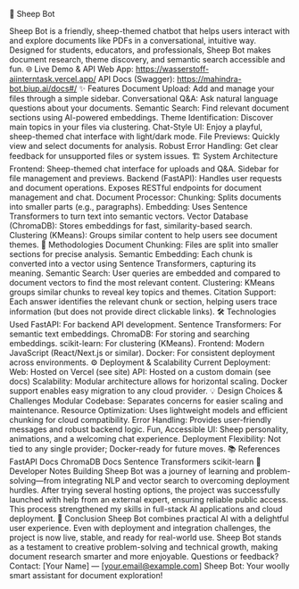🐑 Sheep Bot

Sheep Bot is a friendly, sheep-themed chatbot that helps users interact with and explore documents like PDFs in a conversational, intuitive way. Designed for students, educators, and professionals, Sheep Bot makes document research, theme discovery, and semantic search accessible and fun.
🌐 Live Demo & API
Web App: https://wasserstoff-aiinterntask.vercel.app/
API Docs (Swagger): https://mahindra-bot.biup.ai/docs#/
✨ Features
Document Upload: Add and manage your files through a simple sidebar.
Conversational Q&A: Ask natural language questions about your documents.
Semantic Search: Find relevant document sections using AI-powered embeddings.
Theme Identification: Discover main topics in your files via clustering.
Chat-Style UI: Enjoy a playful, sheep-themed chat interface with light/dark mode.
File Previews: Quickly view and select documents for analysis.
Robust Error Handling: Get clear feedback for unsupported files or system issues.
🏗️ System Architecture
Frontend:
Sheep-themed chat interface for uploads and Q&A.
Sidebar for file management and previews.
Backend (FastAPI):
Handles user requests and document operations.
Exposes RESTful endpoints for document management and chat.
Document Processor:
Chunking: Splits documents into smaller parts (e.g., paragraphs).
Embedding: Uses Sentence Transformers to turn text into semantic vectors.
Vector Database (ChromaDB):
Stores embeddings for fast, similarity-based search.
Clustering (KMeans):
Groups similar content to help users see document themes.
🧠 Methodologies
Document Chunking:
Files are split into smaller sections for precise analysis.
Semantic Embedding:
Each chunk is converted into a vector using Sentence Transformers, capturing its meaning.
Semantic Search:
User queries are embedded and compared to document vectors to find the most relevant content.
Clustering:
KMeans groups similar chunks to reveal key topics and themes.
Citation Support:
Each answer identifies the relevant chunk or section, helping users trace information (but does not provide direct clickable links).
🛠️ Technologies Used
FastAPI: For backend API development.
Sentence Transformers: For semantic text embeddings.
ChromaDB: For storing and searching embeddings.
scikit-learn: For clustering (KMeans).
Frontend: Modern JavaScript (React/Next.js or similar).
Docker: For consistent deployment across environments.
⚙️ Deployment & Scalability
Current Deployment:
Web: Hosted on Vercel (see site)
API: Hosted on a custom domain (see docs)
Scalability:
Modular architecture allows for horizontal scaling.
Docker support enables easy migration to any cloud provider.
💡 Design Choices & Challenges
Modular Codebase:
Separates concerns for easier scaling and maintenance.
Resource Optimization:
Uses lightweight models and efficient chunking for cloud compatibility.
Error Handling:
Provides user-friendly messages and robust backend logic.
Fun, Accessible UI:
Sheep personality, animations, and a welcoming chat experience.
Deployment Flexibility:
Not tied to any single provider; Docker-ready for future moves.
📚 References
FastAPI Docs
ChromaDB Docs
Sentence Transformers
scikit-learn
📝 Developer Notes
Building Sheep Bot was a journey of learning and problem-solving—from integrating NLP and vector search to overcoming deployment hurdles. After trying several hosting options, the project was successfully launched with help from an external expert, ensuring reliable public access. This process strengthened my skills in full-stack AI applications and cloud deployment.
🎯 Conclusion
Sheep Bot combines practical AI with a delightful user experience. Even with deployment and integration challenges, the project is now live, stable, and ready for real-world use. Sheep Bot stands as a testament to creative problem-solving and technical growth, making document research smarter and more enjoyable.
Questions or feedback?
Contact: [Your Name] — [your.email@example.com]
Sheep Bot: Your woolly smart assistant for document exploration!

